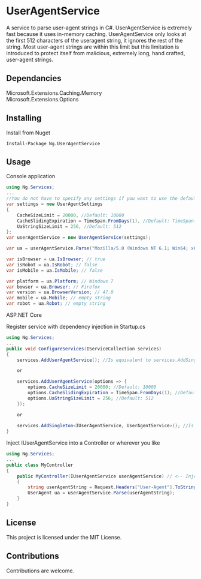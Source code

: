 # UserAgentService

A service to parse user-agent strings in C#. UserAgentService is extremely fast because it uses in-memory caching. UserAgentService only looks at the first 512 characters of the useragent string, it ignores the rest of the string. Most user-agent strings are within this limit but this limitation is introduced to protect itself from malicious, extremely long, hand crafted, user-agent strings.

## Dependancies

Microsoft.Extensions.Caching.Memory  
Microsoft.Extensions.Options  

## Installing

Install from Nuget
```
Install-Package Ng.UserAgentService
```

## Usage

Console application

```csharp
using Ng.Services;
...
//You do not have to specify any settings if you want to use the defaults
var settings = new UserAgentSettings
{
    CacheSizeLimit = 20000, //Default: 10000
    CacheSlidingExpiration = TimeSpan.FromDays(1), //Default: TimeSpan.FromDays(3)
    UaStringSizeLimit = 256, //Default: 512
};
var userAgentService = new UserAgentService(settings);

var ua = userAgentService.Parse("Mozilla/5.0 (Windows NT 6.1; Win64; x64; rv:47.0) Gecko/20100101 Firefox/47.0");

var isBrowser = ua.IsBrowser; // true
var isRobot = ua.IsRobot; // false
var isMobile = ua.IsMobile; // false

var platform = ua.Platform; // Windows 7
var bowser = ua.Browser; // Firefox
var version = ua.BrowserVersion; // 47.0
var mobile = ua.Mobile; // empty string
var robot = ua.Robot; // empty string
```

ASP.NET Core

Register service with dependency injection in Startup.cs
```csharp
using Ng.Services;
...
public void ConfigureServices(IServiceCollection services)
{
    services.AddUserAgentService(); //Is equivalent to services.AddSingleton<IUserAgentService, UserAgentService>();

    or

    services.AddUserAgentService(options => {
        options.CacheSizeLimit = 20000; //Default: 10000
        options.CacheSlidingExpiration = TimeSpan.FromDays(1); //Default: TimeSpan.FromDays(3)
        options.UaStringSizeLimit = 256; //Default: 512
    });

    or
    
    services.AddSingleton<IUserAgentService, UserAgentService>(); //Is equivalent to services.AddUserAgentService();
}
```

Inject IUserAgentService into a Controller or wherever you like
```csharp
using Ng.Services;
...
public class MyController
{
    public MyController(IUserAgentService userAgentService) // <-- Inject IUserAgentService here
    {
        string userAgentString = Request.Headers["User-Agent"].ToString();
        UserAgent ua = userAgentService.Parse(userAgentString);
    }
}
```

## License

This project is licensed under the MIT License.

## Contributions

Contributions are welcome.
